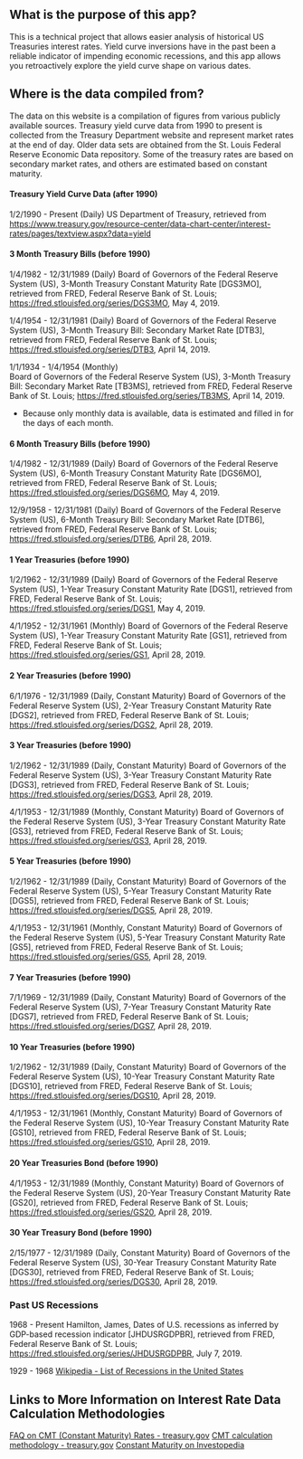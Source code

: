 ## What is the purpose of this app?

This is a technical project that allows easier analysis of historical US Treasuries interest rates. Yield curve inversions
have in the past been a reliable indicator of impending economic recessions, and this app allows you retroactively
explore the yield curve shape on various dates.

## Where is the data compiled from?

The data on this website is a compilation of figures from various publicly available sources. Treasury yield curve data
from 1990 to present is collected from the Treasury Department website and represent market rates at the end of day. 
Older data sets are obtained from the St. Louis Federal Reserve Economic Data repository. Some of the treasury rates 
are based on secondary market rates, and others are estimated based on constant maturity.

#### Treasury Yield Curve Data (after 1990) ####
1/2/1990 - Present (Daily)
US Department of Treasury, retrieved from https://www.treasury.gov/resource-center/data-chart-center/interest-rates/pages/textview.aspx?data=yield

#### 3 Month Treasury Bills (before 1990) #### 
1/4/1982 - 12/31/1989 (Daily)
Board of Governors of the Federal Reserve System (US), 3-Month Treasury Constant Maturity Rate [DGS3MO], retrieved from FRED, Federal Reserve Bank of St. Louis; https://fred.stlouisfed.org/series/DGS3MO, May 4, 2019.

1/4/1954 - 12/31/1981 (Daily)
Board of Governors of the Federal Reserve System (US), 3-Month Treasury Bill: Secondary Market Rate [DTB3], retrieved from FRED, Federal Reserve Bank of St. Louis; https://fred.stlouisfed.org/series/DTB3, April 14, 2019.

1/1/1934 - 1/4/1954 (Monthly)                
Board of Governors of the Federal Reserve System (US), 3-Month Treasury Bill: Secondary Market Rate [TB3MS], retrieved from FRED, Federal Reserve Bank of St. Louis; https://fred.stlouisfed.org/series/TB3MS, April 14, 2019.
* Because only monthly data is available, data is estimated and filled in for the days of each month.

#### 6 Month Treasury Bills (before 1990) ####
1/4/1982 - 12/31/1989 (Daily)
Board of Governors of the Federal Reserve System (US), 6-Month Treasury Constant Maturity Rate [DGS6MO], retrieved from FRED, Federal Reserve Bank of St. Louis; https://fred.stlouisfed.org/series/DGS6MO, May 4, 2019.

12/9/1958 - 12/31/1981 (Daily)
Board of Governors of the Federal Reserve System (US), 6-Month Treasury Bill: Secondary Market Rate [DTB6], retrieved from FRED, Federal Reserve Bank of St. Louis; https://fred.stlouisfed.org/series/DTB6, April 28, 2019.

#### 1 Year Treasuries (before 1990) ####
1/2/1962 - 12/31/1989 (Daily)
Board of Governors of the Federal Reserve System (US), 1-Year Treasury Constant Maturity Rate [DGS1], retrieved from FRED, Federal Reserve Bank of St. Louis; https://fred.stlouisfed.org/series/DGS1, May 4, 2019.

4/1/1952 - 12/31/1961 (Monthly)
Board of Governors of the Federal Reserve System (US), 1-Year Treasury Constant Maturity Rate [GS1], retrieved from FRED, Federal Reserve Bank of St. Louis; https://fred.stlouisfed.org/series/GS1, April 28, 2019.
 
#### 2 Year Treasuries (before 1990) ####
6/1/1976 - 12/31/1989 (Daily, Constant Maturity)
Board of Governors of the Federal Reserve System (US), 2-Year Treasury Constant Maturity Rate [DGS2], retrieved from FRED, Federal Reserve Bank of St. Louis; https://fred.stlouisfed.org/series/DGS2, April 28, 2019.

#### 3 Year Treasuries (before 1990) ####
1/2/1962 - 12/31/1989 (Daily, Constant Maturity)
Board of Governors of the Federal Reserve System (US), 3-Year Treasury Constant Maturity Rate [DGS3], retrieved from FRED, Federal Reserve Bank of St. Louis; https://fred.stlouisfed.org/series/DGS3, April 28, 2019.

4/1/1953 - 12/31/1989 (Monthly, Constant Maturity)
Board of Governors of the Federal Reserve System (US), 3-Year Treasury Constant Maturity Rate [GS3], retrieved from FRED, Federal Reserve Bank of St. Louis; https://fred.stlouisfed.org/series/GS3, April 28, 2019.

#### 5 Year Treasuries (before 1990) ####
1/2/1962 - 12/31/1989 (Daily, Constant Maturity)
Board of Governors of the Federal Reserve System (US), 5-Year Treasury Constant Maturity Rate [DGS5], retrieved from FRED, Federal Reserve Bank of St. Louis; https://fred.stlouisfed.org/series/DGS5, April 28, 2019.

4/1/1953 - 12/31/1961 (Monthly, Constant Maturity)
Board of Governors of the Federal Reserve System (US), 5-Year Treasury Constant Maturity Rate [GS5], retrieved from FRED, Federal Reserve Bank of St. Louis; https://fred.stlouisfed.org/series/GS5, April 28, 2019.

#### 7 Year Treasuries (before 1990) ####
7/1/1969 - 12/31/1989 (Daily, Constant Maturity)
Board of Governors of the Federal Reserve System (US), 7-Year Treasury Constant Maturity Rate [DGS7], retrieved from FRED, Federal Reserve Bank of St. Louis; https://fred.stlouisfed.org/series/DGS7, April 28, 2019.

#### 10 Year Treasuries (before 1990) ####
1/2/1962 - 12/31/1989 (Daily, Constant Maturity)
Board of Governors of the Federal Reserve System (US), 10-Year Treasury Constant Maturity Rate [DGS10], retrieved from FRED, Federal Reserve Bank of St. Louis; https://fred.stlouisfed.org/series/DGS10, April 28, 2019.

4/1/1953 - 12/31/1961 (Monthly, Constant Maturity)
Board of Governors of the Federal Reserve System (US), 10-Year Treasury Constant Maturity Rate [GS10], retrieved from FRED, Federal Reserve Bank of St. Louis; https://fred.stlouisfed.org/series/GS10, April 28, 2019.

#### 20 Year Treasuries Bond (before 1990) ####
4/1/1953 - 12/31/1989 (Monthly, Constant Maturity)
Board of Governors of the Federal Reserve System (US), 20-Year Treasury Constant Maturity Rate [GS20], retrieved from FRED, Federal Reserve Bank of St. Louis; https://fred.stlouisfed.org/series/GS20, April 28, 2019.

#### 30 Year Treasury Bond (before 1990) ####
2/15/1977 - 12/31/1989 (Daily, Constant Maturity)
Board of Governors of the Federal Reserve System (US), 30-Year Treasury Constant Maturity Rate [DGS30], retrieved from FRED, Federal Reserve Bank of St. Louis; https://fred.stlouisfed.org/series/DGS30, April 28, 2019.

### Past US Recessions ###
1968 - Present
Hamilton, James, Dates of U.S. recessions as inferred by GDP-based recession indicator [JHDUSRGDPBR], retrieved from FRED, Federal Reserve Bank of St. Louis; https://fred.stlouisfed.org/series/JHDUSRGDPBR, July 7, 2019.

1929 - 1968
[Wikipedia - List of Recessions in the United States](https://en.wikipedia.org/wiki/List_of_recessions_in_the_United_States)

## Links to More Information on Interest Rate Data Calculation Methodologies

[FAQ on CMT (Constant Maturity) Rates - treasury.gov](https://www.treasury.gov/resource-center/faqs/Interest-Rates/Pages/faq.aspx#1)
[CMT calculation methodology - treasury.gov](https://www.treasury.gov/resource-center/data-chart-center/interest-rates/Pages/yieldmethod.aspx)
[Constant Maturity on Investopedia](https://www.investopedia.com/terms/c/constantmaturity.asp)